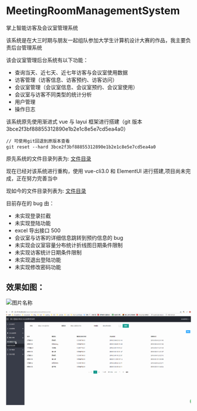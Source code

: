 # MeetingRoomManagementSystem

掌上智能访客及会议室管理系统

该系统是在大三时期与朋友一起组队参加大学生计算机设计大赛的作品，我主要负责后台管理系统

该会议室管理后台系统有以下功能：

- 查询当天、近七天、近七年访客与会议室使用数据
- 访客管理（访客信息、访客预约、访客访问）
- 会议室管理（会议室信息、会议室预约、会议室使用）
- 会议室与访客不同类型的统计分析
- 用户管理
- 操作日志

该系统原先使用渐进式 vue 与 layui 框架进行搭建（git 版本 3bce2f3bf88855312890e1b2e1c8e5e7cd5ea4a0）

```
// 可使用git回退到原版本查看
git reset --hard 3bce2f3bf88855312890e1b2e1c8e5e7cd5ea4a0
```

原先系统的文件目录列表为: [文件目录](/oldProjectMddir.md '文件目录')

现在已经对该系统进行重构，使用 vue-cli3.0 和 ElementUI 进行搭建,项目尚未完成，正在努力完善当中

现如今的文件目录列表为: [文件目录](/newProjectMddir.md '文件目录')

目前存在的 bug 由：

- 未实现登录拦截
- 未实现登陆功能
- excel 导出接口 500
- 会议室与访客的详细信息跳转到预约信息的 bug
- 未实现会议室容量分布统计折线图日期条件限制
- 未实现访客统计日期条件限制
- 未实现退出登陆功能
- 未实现修改密码功能

## 效果如图：

![图片名称](/ReadMe/meetingRoomManagement.gif)

![图片名称](/ReadMe/statisticsAndOperation.gif)

